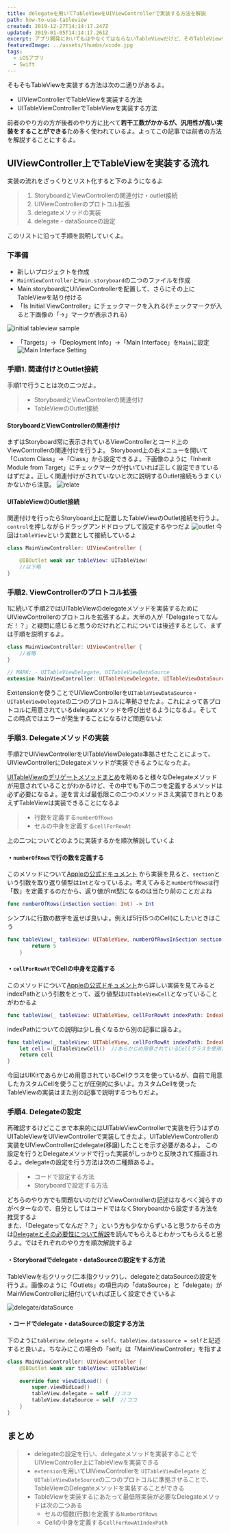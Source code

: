 ```yaml
---
title: delegateを用いてTableViewをUIViewControllerで実装する方法を解説
path: how-to-use-tableview
created: 2019-12-27T14:14:17.247Z
updated: 2019-01-05T14:14:17.261Z
excerpt: アプリ開発においてもはやなくてはならないTableViewだけど、そのTableViewをUIViewController上に実装する方法を解説しているよ。
featuredImage: ../assets/thumbs/xcode.jpg
tags:
  - iOSアプリ
  - Swift
---
```

そもそもTableViewを実装する方法は次の二通りがあるよ。

- UIViewControllerでTableViewを実装する方法
- UITableViewControllerでTableViewを実装する方法

前者のやり方の方が後者のやり方に比べて**若干工数がかかるが、汎用性が高い実装をすることができる**ため多く使われているよ。よってこの記事では前者の方法を解説することにするよ。

## UIViewController上でTableViewを実装する流れ
実装の流れをざっくりとリスト化すると下のようになるよ

> 1. StoryboardとViewControllerの関連付け・outlet接続
> 2. UIViewControllerのプロトコル拡張
> 3. delegateメソッドの実装
> 4. delegate・dataSourceの設定

このリストに沿って手順を説明していくよ。

### 下準備
- 新しいプロジェクトを作成
- `MainViewController`と`Main.storyboard`の二つのファイルを作成
- Main.storyboardにUIViewControllerを配置して、さらにその上にTableViewを貼り付ける
- 「Is Initial ViewController」にチェックマークを入れる(チェックマークが入ると下画像の「→」マークが表示される)

![initial tableview sample](https://i.gyazo.com/29f6c37ee30075ed37603ed8e4208e98.png)

- 「Targets」→「Deployment Info」→「Main Interface」を`Main`に設定
![Main Interface Setting](https://i.gyazo.com/2ce18e7c8f00c44dc84e51485387ca59.png)


### 手順1. 関連付けとOutlet接続
手順1で行うことは次の二つだよ。
> - StoryboardとViewControllerの関連付け
> - TableViewのOutlet接続

#### StoryboardとViewControllerの関連付け
まずはStoryboard常に表示されているViewControllerとコード上のViewControllerの関連付けを行うよ。 
Storyboard上の右メニューを開いて「Custom Class」→「Class」から設定できるよ。下画像のように「Inherit Module from Target」にチェックマークが付いていれば正しく設定できているはずだよ。正しく関連付けがされていないと次に説明するOutlet接続もうまくいかないから注意。
![relate](https://i.gyazo.com/96b1dc445ec9d0856d03a9ee2239e599.png)

#### UITableViewのOutlet接続
関連付けを行ったらStoryboard上に配置したTableViewのOutlet接続を行うよ。`control`を押しながらドラッグアンドドロップして設定するやつだよ
![outlet](https://i.gyazo.com/407cd21a778e5c612d8ce6d9fd8e34b4.png)
今回は`tableView`という変数として接続しているよ

``` swift
class MainViewController: UIViewController {

    @IBOutlet weak var tableView: UITableView!
    //以下略
}
```

### 手順2. ViewControllerのプロトコル拡張
1に続いて手順2ではUITableViewのdelegateメソッドを実装するためにUIViewControllerのプロトコルを拡張するよ。大半の人が「Delegateってなんだ！？」と疑問に感じると思うのだけれどこれについては後述するとして、まずは手順を説明するよ。

``` swift
class MainViewController: UIViewController {
    //省略
}

// MARK: - UITableViewDelegate, UITableViewDataSource
extension MainViewController: UITableViewDelegate, UITableViewDataSource { }
```

Exntensionを使うことでUIViewControllerを`UITableViewDataSource`・`UITableViewDelegate`の二つのプロトコルに準拠させたよ。これによって各プロトコルに用意されているdelegateメソッドを呼び出せるようになるよ。そしてこの時点ではエラーが発生することになるけど問題ないよ

### 手順3. Delegateメソッドの実装
手順2でUIViewControllerをUITableViewDelegate準拠させたことによって、UIViewControllerにDelegateメソッドが実装できるようになったよ。

[UITableViewのデリゲートメソッドまとめ](https://qiita.com/kagemiku/items/22b74010365723c5c4fe)を眺めると様々なDelegateメソッドが用意されていることがわかるけど、その中でも下の二つを定義するメソッドは必ず必要になるよ。逆を言えば最低限この二つのメソッドさえ実装できれとりあえずTableViewは実装できることになるよ

> - 行数を定義する`numberOfRows`
> - セルの中身を定義する`cellForRowAt`

上の二つについてどのように実装するかを順次解説していくよ

#### ・`numberOfRows`で行の数を定義する
このメソッドについて[Appleの公式ドキュメント](https://developer.apple.com/documentation/uikit/uitableview/1614952-numberofrows)
から実装を見ると、`section`という引数を取り返り値型は`Int`となっているよ。考えてみると`numberOfRowsは`行「数」を定義するのだから、返り値がInt型になるのは当たり前のことだよね
``` swift
func numberOfRows(inSection section: Int) -> Int
```
シンプルに行数の数字を返せば良いよ。例えば5行(5つのCell)にしたいときはこう
```swift
func tableView(_ tableView: UITableView, numberOfRowsInSection section: Int) -> Int {
        return 5
    }
```

#### ・`cellForRowAt`でCellの中身を定義する
このメソッドについて[Appleの公式ドキュメント](https://developer.apple.com/documentation/uikit/uitableviewdatasource/1614861-tableview)から詳しい実装を見てみるとindexPathという引数をとって、返り値型は`UITableViewCell`となっていることがわかるよ
```swift
func tableView(_ tableView: UITableView, cellForRowAt indexPath: IndexPath) -> UITableViewCell
```
indexPathについての説明は少し長くなるから別の記事に譲るよ。
```swift
func tableView(_ tableView: UITableView, cellForRowAt indexPath: IndexPath) -> UITableViewCell {
    let cell = UITableViewCell()  //あらかじめ用意されているCellクラスを使用しています。   
    return cell
}
```

今回はUIKitであらかじめ用意されているCellクラスを使っているが、自前で用意したカスタムCellを使うことが圧倒的に多いよ。カスタムCellを使ったTableViewの実装はまた別の記事で説明するつもりだよ。

###  手順4. Delegateの設定
再確認するけどここまで本来的にはUITableViewControllerで実装を行うはずのUITableViewをUIViewControllerで実装してきたよ。UITableViewControllerの実装をUIViewControllerにdelegate(移譲)したことを示す必要があるよ。
この設定を行うとDelegateメソッドで行った実装がしっかりと反映されて描画されるよ。delegateの設定を行う方法は次の二種類あるよ。

> - コードで設定する方法
> - Storyboardで設定する方法

どちらのやり方でも問題ないのだけどViewControllerの記述はなるべく減らすのがベターなので、自分としてはコードではなくStoryboardから設定する方法を推奨するよ  
また、「Delegateってなんだ？？」という方も少なからずいると思うからその方は[Delegateとその必要性について解説](#)を読んでもらえるとわかってもらえると思うよ。ではそれぞれのやり方を順次解説するよ

#### ・Storyboradでdelegate・dataSourceの設定をする方法
TableViewを右クリック(二本指クリック)し、delegateとdataSourceの設定を行うよ。画像のように「Outlets」の項目内の「dataSource」と「delegate」がMainViewControllerに紐付いていれば正しく設定できているよ

![delegate/dataSource](https://i.gyazo.com/3baff4cdbca9ccbe18fcbbd93b7a7379.png)

#### ・コードでdelegate・dataSourceの設定する方法
下のように`tableView.delegate = self`、`tableView.datasource = self`と記述すると良いよ。ちなみにこの場合の「self」は「MainViewController」を指すよ
``` swift
class MainViewController: UIViewController {
    @IBOutlet weak var tableView: UITableView!
    
    override func viewDidLoad() {
        super.viewDidLoad()
        tableView.delegate = self  //ココ
        tableView.dataSource = self  //ココ
    }
}
```

## まとめ
> - delegateの設定を行い、delegateメソッドを実装することでUIViewController上にTableViewを実装できる
> - `extension`を用いてUIViewControllerを `UITableViewDelegate` と`UITableViewDateSource`の二つのプロトコルに準拠させることで、TableViewのDelegateメソッドを実装することができる
> - TableViewを実装するにあたって最低限実装が必要なDelegateメソッドは次の二つある
>   - セルの個数(行数)を定義する`NumberOfRows`
>   -  Cellの中身を定義する`CellForRowAtIndexPath`